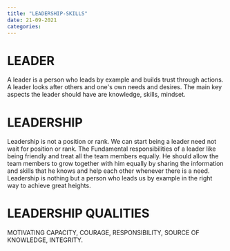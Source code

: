 ```yaml
---
title: "LEADERSHIP-SKILLS"
date: 21-09-2021
categories:
---
```


# LEADER
A leader is a person who leads by example and builds trust through actions. A leader looks after others and one's own needs and desires. The main key aspects the leader should have are knowledge, skills, mindset.

# LEADERSHIP
Leadership is not a position or rank. We can start being a leader need not wait for position or rank. The Fundamental responsibilities of a leader like being friendly and treat all the team members equally. He should allow the team members to grow together with him equally by sharing the information and skills that he knows and help each other whenever there is a need. Leadership is nothing but a person who leads us by example in the right way to achieve great heights.

# LEADERSHIP QUALITIES
MOTIVATING CAPACITY, 
COURAGE, 
RESPONSIBILITY, 
SOURCE OF KNOWLEDGE, 
INTEGRITY.